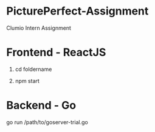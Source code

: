 # PicturePerfect-Assignment
Clumio Intern Assignment 

# Frontend - ReactJS

 1. cd foldername

 2. npm start

# Backend - Go
  
 go run /path/to/goserver-trial.go
